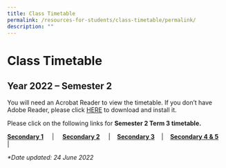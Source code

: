 ```yaml
---
title: Class Timetable
permalink: /resources-for-students/class-timetable/permalink/
description: ""
---
```

Class Timetable
===============

Year 2022 – Semester 2
----------------------

You will need an Acrobat Reader to view the timetable. If you don’t have Adobe Reader, please click [HERE](http://get.adobe.com/uk/reader/) to download and install it.

Please click on the following links for **Semester 2 Term 3 timetable.**  

[**Secondary 1**](/files/2022-Timetable-Term-3-V18-success-23-Jun-S1.pdf)     |     [**Secondary 2**](/files/2022-Timetable-Term-3-V18-success-23-Jun-S2.pdf)     |    [**Secondary 3**](/files/2022-Timetable-Term-3-V18-success-23-Jun-S3.pdf)    |    [**Secondary 4 & 5**](/files/2022-Timetable-Term-3-V18-success-23-Jun-s4s5.pdf)    |

_\*Date updated: 24 June 2022_